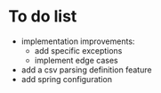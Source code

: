 # To do list
- implementation improvements:  
    - add specific exceptions
    - implement edge cases
- add a csv parsing definition feature
- add spring configuration 